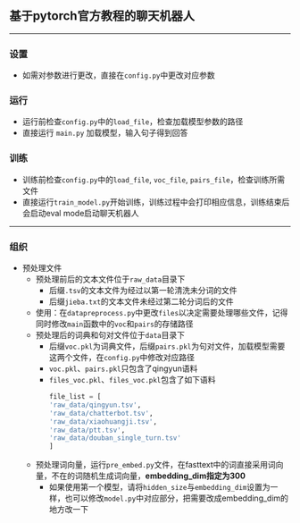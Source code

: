 ## 基于pytorch官方教程的聊天机器人
___
### 设置
- 如需对参数进行更改，直接在`config.py`中更改对应参数
### 运行
- 运行前检查`config.py`中的`load_file`，检查加载模型参数的路径
- 直接运行 `main.py` 加载模型，输入句子得到回答
### 训练
- 训练前检查`config.py`中的`load_file`, `voc_file`, `pairs_file`，检查训练所需文件
- 直接运行`train_model.py`开始训练，训练过程中会打印相应信息，训练结束后会启动eval mode启动聊天机器人
___
### 组织
- 预处理文件  
  - 预处理前后的文本文件位于`raw_data`目录下
    - 后缀`.tsv`的文本文件为经过以第一轮清洗未分词的文件
    - 后缀`jieba.txt`的文本文件未经过第二轮分词后的文件
  - 使用：在`datapreprocess.py`中更改`files`以决定需要处理哪些文件，记得同时修改`main`函数中的`voc`和`pairs`的存储路径 
  - 预处理后的词典和句对文件位于`data`目录下
    - 后缀`voc.pkl`为词典文件，后缀`pairs.pkl`为句对文件，加载模型需要这两个文件，在`config.py`中修改对应路径
    - `voc.pkl`、`pairs.pkl`只包含了qingyun语料
    - `files_voc.pkl`、`files_voc.pkl`包含了如下语料  
      ```python
      file_list = [
      'raw_data/qingyun.tsv',
      'raw_data/chatterbot.tsv',
      'raw_data/xiaohuangji.tsv',
      'raw_data/ptt.tsv',
      'raw_data/douban_single_turn.tsv'
      ]
      ```
  - 预处理词向量，运行`pre_embed.py`文件，在fasttext中的词直接采用词向量，不在的词随机生成词向量，**embedding_dim指定为300**
    - 如果使用第一个模型，请将`hidden_size`与`embedding_dim`设置为一样，也可以修改`model.py`中对应部分，把需要改成embedding_dim的地方改一下